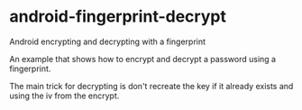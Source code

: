# android-fingerprint-decrypt
Android encrypting and decrypting with a fingerprint

An example that shows how to encrypt and decrypt a password using a fingerprint.

The main trick for decrypting is don't recreate the key if it already exists and using the iv from the encrypt. 

